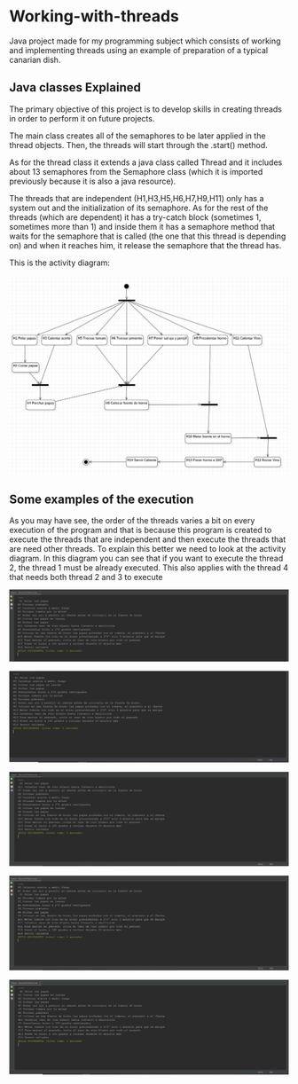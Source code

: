 # Working-with-threads
Java project made for my programming subject which consists of  working and implementing threads using an example of preparation of a typical canarian dish.

## Java classes Explained

The primary objective of this project is to develop skills in creating threads in order to perform it on future projects. 

The main class creates all of the semaphores to be later applied in the thread objects. Then, the threads will start through the .start() method.

As for the thread class it extends a java class called Thread and it includes about 13 semaphores from the Semaphore class (which it is imported previously because it is also a java resource).

The threads that are independent (H1,H3,H5,H6,H7,H9,H11) only has a system out and the initialization of its semaphore.
As for the rest of the threads (which are dependent) it has a try-catch block (sometimes 1, sometimes more than 1) and inside them it has a semaphore method that waits for the semaphore that is called (the one that this thread is depending on) and when it reaches him, it release the semaphore that the thread has. 

This is the activity diagram:

![Image text](https://github.com/JohanSantanaGalvanJob/Working-with-threads/blob/master/README_IMAGES/CherneAlHorno.png)

## Some examples of the execution

As you may have see, the order of the threads varies a bit on every execution of the program and that is because this program is created to execute the threads that are independent and then execute the threads that are need other threads.
To explain this better we need to look at the activity diagram. In this diagram you can see that if you want to execute the thread 2, the thread 1 must be already executed. 
This also applies with the thread 4 that needs both thread 2 and 3 to execute

![Image text](https://github.com/JohanSantanaGalvanJob/Working-with-threads/blob/master/README_IMAGES/POSIBILIDAD%201.PNG)

![Image text](https://github.com/JohanSantanaGalvanJob/Working-with-threads/blob/master/README_IMAGES/POSIBILIDAD%202.PNG)

![Image text](https://github.com/JohanSantanaGalvanJob/Working-with-threads/blob/master/README_IMAGES/POSIBILIDAD%203.PNG)

![Image text](https://github.com/JohanSantanaGalvanJob/Working-with-threads/blob/master/README_IMAGES/POSIBILIDAD%204.PNG)

![Image text](https://github.com/JohanSantanaGalvanJob/Working-with-threads/blob/master/README_IMAGES/5.PNG)


